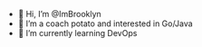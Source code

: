 - 👋 Hi, I’m @ImBrooklyn
- 👀 I’m a coach potato and interested in Go/Java
- 🌱 I’m currently learning DevOps

